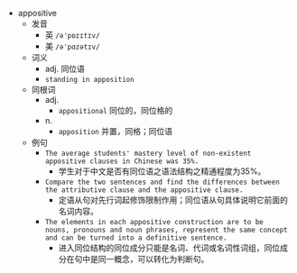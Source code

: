 - appositive
  - 发音
    - 英 `/ə'pɒzɪtɪv/`
    - 美 `/ə'pɑzətɪv/`
  - 词义
    - adj. 同位语
    - `standing in apposition `
  - 同根词
    - adj.
      - `appositional` 同位的，同位格的
    - n.
      - `apposition` 并置，同格；同位语
  - 例句
    - `The average students' mastery level of non-existent appositive clauses in Chinese was 35%.`
      - 学生对于中文是否有同位语之语法结构之精通程度为35%。
    - `Compare the two sentences and find the differences between the attributive clause and the appositive clause.`
      - 定语从句对先行词起修饰限制作用；同位语从句具体说明它前面的名词内容。
    - `The elements in each appositive construction are to be nouns, pronouns and noun phrases, represent the same concept and can be turned into a definitive sentence.`
      - 进入同位结构的同位成分只能是名词、代词或名词性词组，同位成分在句中是同一概念，可以转化为判断句。


